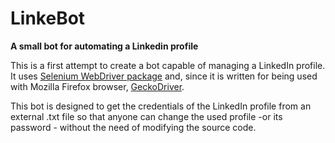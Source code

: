 # LinkeBot
**A small bot for automating a Linkedin profile**

This is a first attempt to create a bot capable of managing a LinkedIn profile. It uses [Selenium WebDriver package](https://pypi.org/project/selenium/) and, since it is written for being used with Mozilla Firefox browser, [GeckoDriver](https://github.com/mozilla/geckodriver/releases). 

This bot is designed to get the credentials of the LinkedIn profile from an external .txt file so that anyone can change the used profile -or its password -  without the need of modifying the source code. 
